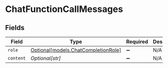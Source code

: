 # ChatFunctionCallMessages


## Fields

| Field                                                                  | Type                                                                   | Required                                                               | Description                                                            |
| ---------------------------------------------------------------------- | ---------------------------------------------------------------------- | ---------------------------------------------------------------------- | ---------------------------------------------------------------------- |
| `role`                                                                 | [Optional[models.ChatCompletionRole]](../models/chatcompletionrole.md) | :heavy_minus_sign:                                                     | N/A                                                                    |
| `content`                                                              | *Optional[str]*                                                        | :heavy_minus_sign:                                                     | N/A                                                                    |